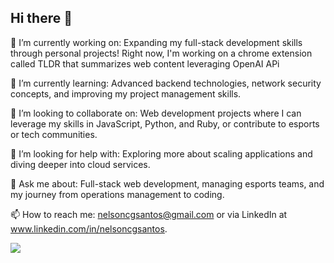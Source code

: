 ## Hi there 👋


🔭 I’m currently working on: Expanding my full-stack development skills through personal projects! Right now, I'm working on a chrome extension called TLDR that summarizes web content leveraging OpenAI APi

🌱 I’m currently learning: Advanced backend technologies, network security concepts, and improving my project management skills.

👯 I’m looking to collaborate on: Web development projects where I can leverage my skills in JavaScript, Python, and Ruby, or contribute to esports or tech communities.

🤔 I’m looking for help with: Exploring more about scaling applications and diving deeper into cloud services.

💬 Ask me about: Full-stack web development, managing esports teams, and my journey from operations management to coding.

📫 How to reach me: nelsoncgsantos@gmail.com or via LinkedIn at www.linkedin.com/in/nelsoncgsantos.

![](https://hit.yhype.me/github/profile?user_id=101112588)
